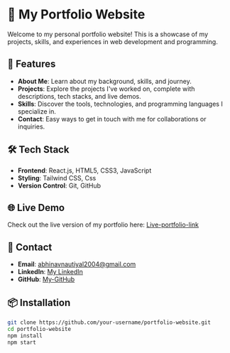 # 💼 My Portfolio Website

Welcome to my personal portfolio website! This is a showcase of my projects, skills, and experiences in web development and programming.

## 🚀 Features

- **About Me**: Learn about my background, skills, and journey.
- **Projects**: Explore the projects I've worked on, complete with descriptions, tech stacks, and live demos.
- **Skills**: Discover the tools, technologies, and programming languages I specialize in.
- **Contact**: Easy ways to get in touch with me for collaborations or inquiries.

## 🛠️ Tech Stack

- **Frontend**: React.js, HTML5, CSS3, JavaScript
- **Styling**: Tailwind CSS, Css
- **Version Control**: Git, GitHub


## 🌐 Live Demo

Check out the live version of my portfolio here: [Live-portfolio-link]([https://your-portfolio-link.com](https://abhinav-nautiyal.netlify.app/))

## 📧 Contact

- **Email**: abhinavnautiyal2004@gmail.com
- **LinkedIn**: [My LinkedIn](https://www.linkedin.com/in/abhinav-nautiyal-264828248/)
- **GitHub**: [My-GitHub](https://github.com/AbhinavNauti-yl)



## 📦 Installation

```bash
git clone https://github.com/your-username/portfolio-website.git
cd portfolio-website
npm install
npm start
